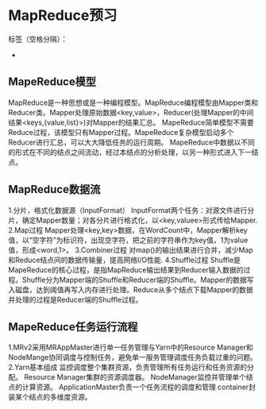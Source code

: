 ﻿# MapReduce预习

标签（空格分隔）：  


-
##  MapeReduce模型 ##
MapReduce是一种思想或是一种编程模型。MapReduce编程模型由Mapper类和Reducer类。Mapper处理原始数据<key,value>，Reducer(处理Mapper的中间结果<keys,{value,list}>)对Mapper的结果汇总。
MapeReduce简单模型不需要Reduce过程，该模型只有Mapper过程。MapeReduce复杂模型启动多个Reducer进行汇总，可以大大降低任务的运行周期。
MapeReduce中数据以不同的形式在不同的结点之间流动，经过本结点的分析处理，以另一种形式进入下一结点。
## MapReduce数据流  ##

1.分片，格式化数据源（InputFormat）
    InputFormat两个任务：对源文件进行分片，确定Mapper数量；对各分片进行格式化，以<key,valuee>形式传给Mapper.
2.Map过程
    Mapper处理<key,key>数据，在WordCount中，Mapper解析key值，以“空字符”为标识符，出现空字符，把之前的字符串作为key值，1为value值，形成<word,1>。
3.Combiner过程
    对map()的输出结果进行合并，减少Map和Reduce结点间的数据传输量，提高网络I/O性能.
4.Shuffle过程
    Shuffle是MapeReduce的核心过程，是指MapReduce输出结果到Reducer输入数据的过程。Shuffle分为Mapper端的Shuffle和Reducer端的Shuffle。Mapper的数据写入磁盘，达到阈值再写入内存进行处理。Reduce从多个结点下载Mapper的数据并处理的过程是Reducer端的Shuffle过程。
## MapeReduce任务运行流程 ##
1.MRv2采用MRAppMaster进行单一任务管理与Yarn中的Resource Manager和NodeMange协同调度与控制任务，避免单一服务管理调度任务负载过重的问题。
2.Yarn基本组成
监控调度整个集群资源，负责管理所有任务运行和任务资源的分配。
Resource Manager集群的资源调度器。
NodeManager监控并管理单个结点的计算资源。
ApplicationMaster负责一个任务流程的调度和管理
container封装某个结点的多维度资源。





